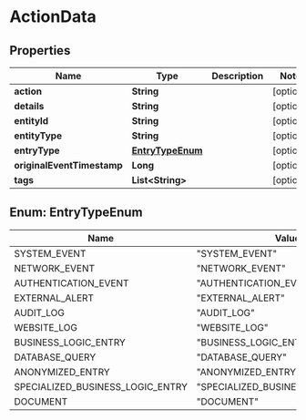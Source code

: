 
# ActionData

## Properties
Name | Type | Description | Notes
------------ | ------------- | ------------- | -------------
**action** | **String** |  |  [optional]
**details** | **String** |  |  [optional]
**entityId** | **String** |  |  [optional]
**entityType** | **String** |  |  [optional]
**entryType** | [**EntryTypeEnum**](#EntryTypeEnum) |  |  [optional]
**originalEventTimestamp** | **Long** |  |  [optional]
**tags** | **List&lt;String&gt;** |  |  [optional]


<a name="EntryTypeEnum"></a>
## Enum: EntryTypeEnum
Name | Value
---- | -----
SYSTEM_EVENT | &quot;SYSTEM_EVENT&quot;
NETWORK_EVENT | &quot;NETWORK_EVENT&quot;
AUTHENTICATION_EVENT | &quot;AUTHENTICATION_EVENT&quot;
EXTERNAL_ALERT | &quot;EXTERNAL_ALERT&quot;
AUDIT_LOG | &quot;AUDIT_LOG&quot;
WEBSITE_LOG | &quot;WEBSITE_LOG&quot;
BUSINESS_LOGIC_ENTRY | &quot;BUSINESS_LOGIC_ENTRY&quot;
DATABASE_QUERY | &quot;DATABASE_QUERY&quot;
ANONYMIZED_ENTRY | &quot;ANONYMIZED_ENTRY&quot;
SPECIALIZED_BUSINESS_LOGIC_ENTRY | &quot;SPECIALIZED_BUSINESS_LOGIC_ENTRY&quot;
DOCUMENT | &quot;DOCUMENT&quot;




